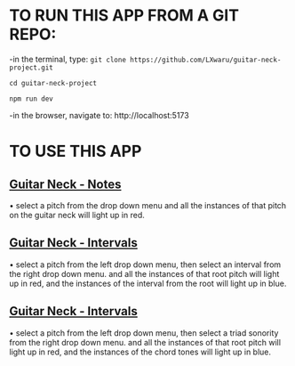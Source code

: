 # TO RUN THIS APP FROM A GIT REPO:

-in the terminal, type:
`git clone https://github.com/LXwaru/guitar-neck-project.git`

`cd guitar-neck-project`



`npm run dev`

-in the browser, navigate to:
http://localhost:5173

# TO USE THIS APP

## [Guitar Neck - Notes](http://localhost:5173/GuitarNeckNotes)

• select a pitch from the drop down menu and all the instances of that pitch on the guitar neck will light up in red.

## [Guitar Neck - Intervals](http://localhost:5173/GuitarNeckIntervals)

• select a pitch from the left drop down menu, then select an interval from the right drop down menu. and all the instances of that root pitch will light up in red, and the instances of the interval from the root will light up in blue.

## [Guitar Neck - Intervals](http://localhost:5173/GuitarNeckTriads)

• select a pitch from the left drop down menu, then select a triad sonority from the right drop down menu. and all the instances of that root pitch will light up in red, and the instances of the chord tones will light up in blue.
